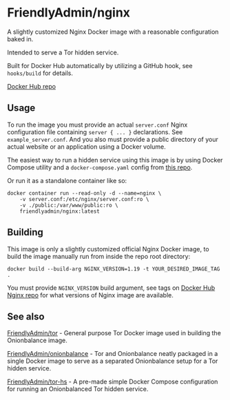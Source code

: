 # FriendlyAdmin/nginx

A slightly customized Nginx Docker image with a reasonable configuration baked in.

Intended to serve a Tor hidden service.

Built for Docker Hub automatically by utilizing a GitHub hook, see `hooks/build` for details.

[Docker Hub repo](https://hub.docker.com/r/friendlyadmin/nginx)

## Usage

To run the image you must provide an actual `server.conf` Nginx configuration file containing `server { ... }` declarations. See `example_server.conf`. And you also must provide a public directory of your actual website or an application using a Docker volume.

The easiest way to run a hidden service using this image is by using Docker Compose utility and a `docker-compose.yaml` config from [this repo](https://github.com/FriendlyAdmin/tor-hs).

Or run it as a standalone container like so:

```
docker container run --read-only -d --name=nginx \
    -v server.conf:/etc/nginx/server.conf:ro \
    -v ./public:/var/www/public:ro \
    friendlyadmin/nginx:latest
```

## Building

This image is only a slightly customized official Nginx Docker image, to build the image manually run from inside the repo root directory:

```
docker build --build-arg NGINX_VERSION=1.19 -t YOUR_DESIRED_IMAGE_TAG .
```

You must provide `NGINX_VERSION` build argument, see tags on [Docker Hub Nginx repo](https://hub.docker.com/_/nginx) for what versions of Nginx image are available.

## See also

[FriendlyAdmin/tor](https://github.com/FriendlyAdmin/tor) - General purpose Tor Docker image used in building the Onionbalance image.

[FriendlyAdmin/onionbalance](https://github.com/FriendlyAdmin/onionbalance) - Tor and Onionbalance neatly packaged in a single Docker image to serve as a separated Onionbalance setup for a Tor hidden service.

[FriendlyAdmin/tor-hs](https://github.com/FriendlyAdmin/tor-hs) - A pre-made simple Docker Compose configuration for running an Onionbalanced Tor hidden service.
